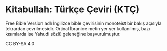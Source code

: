 # Kitabullah: Türkçe Çeviri (KTÇ)
Free Bible Version adlı İngilizce bible çevirisinin monoteist bir bakış açısıyla tekrardan çevrilmesidir. Orjinal İbranice metin yer yer kullanılmış, bazı kısımlarda ise Yahudi sözlü geleneğine başvurulmuştur. 

CC BY-SA 4.0
